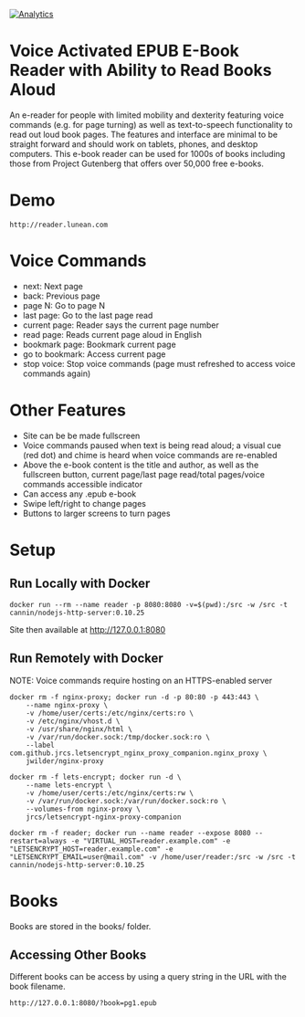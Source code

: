 [![Analytics](https://ga-beacon.appspot.com/UA-317478-20/main-page)](https://github.com/cannin/voice_ebook_reader)

# Voice Activated EPUB E-Book Reader with Ability to Read Books Aloud

An e-reader for people with limited mobility and dexterity featuring voice commands (e.g. for page turning) as well as text-to-speech functionality to read out loud book pages. The features and interface are minimal to be straight forward and should work on tablets, phones, and desktop computers. This e-book reader can be used for 1000s of books including those from Project Gutenberg that offers over 50,000 free e-books.

# Demo

```
http://reader.lunean.com
```

# Voice Commands

* next: Next page
* back: Previous page
* page N: Go to page N
* last page: Go to the last page read
* current page: Reader says the current page number
* read page: Reads current page aloud in English
* bookmark page: Bookmark current page
* go to bookmark: Access current page
* stop voice: Stop voice commands (page must refreshed to access voice commands again)

# Other Features

* Site can be be made fullscreen
* Voice commands paused when text is being read aloud; a visual cue (red dot) and chime is heard when voice commands are re-enabled
* Above the e-book content is the title and author, as well as the fullscreen button, current page/last page read/total pages/voice commands accessible indicator
* Can access any .epub e-book
* Swipe left/right to change pages
* Buttons to larger screens to turn pages

# Setup
## Run Locally with Docker
```
docker run --rm --name reader -p 8080:8080 -v=$(pwd):/src -w /src -t cannin/nodejs-http-server:0.10.25
```

Site then available at http://127.0.0.1:8080


## Run Remotely with Docker

NOTE: Voice commands require hosting on an HTTPS-enabled server

```
docker rm -f nginx-proxy; docker run -d -p 80:80 -p 443:443 \
    --name nginx-proxy \
    -v /home/user/certs:/etc/nginx/certs:ro \
    -v /etc/nginx/vhost.d \
    -v /usr/share/nginx/html \
    -v /var/run/docker.sock:/tmp/docker.sock:ro \
    --label com.github.jrcs.letsencrypt_nginx_proxy_companion.nginx_proxy \
    jwilder/nginx-proxy

docker rm -f lets-encrypt; docker run -d \
    --name lets-encrypt \
    -v /home/user/certs:/etc/nginx/certs:rw \
    -v /var/run/docker.sock:/var/run/docker.sock:ro \
    --volumes-from nginx-proxy \
    jrcs/letsencrypt-nginx-proxy-companion

docker rm -f reader; docker run --name reader --expose 8080 --restart=always -e "VIRTUAL_HOST=reader.example.com" -e "LETSENCRYPT_HOST=reader.example.com" -e "LETSENCRYPT_EMAIL=user@mail.com" -v /home/user/reader:/src -w /src -t cannin/nodejs-http-server:0.10.25
```

# Books

Books are stored in the books/ folder.

## Accessing Other Books

Different books can be access by using a query string in the URL with the book filename.

```
http://127.0.0.1:8080/?book=pg1.epub
```
